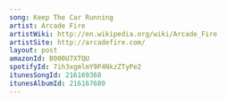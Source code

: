 ```yaml
---
song: Keep The Car Running
artist: Arcade Fire
artistWiki: http://en.wikipedia.org/wiki/Arcade_Fire
artistSite: http://arcadefire.com/
layout: post
amazonId: B000U7XTQU
spotifyId: 7ih3xgmlmY9P4NkzZTyPe2
itunesSongId: 216169360
itunesAlbumId: 216167680
---
```

